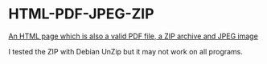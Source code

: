 # HTML-PDF-JPEG-ZIP

[An HTML page which is also a valid PDF file, a ZIP archive and JPEG image](https://donno2048.github.io/HTML-PDF-JPEG-ZIP/)

I tested the ZIP with Debian UnZip but it may not work on all programs.
